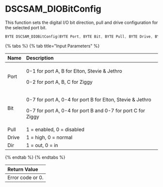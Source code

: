 # DSCSAM\_DIOBitConfig

This function sets the digital I/O bit direction, pull and drive configuration for the selected port bit.

```c
BYTE DSCSAM_DIOBitConfig(BYTE Port, BYTE Bit, BYTE Pull, BYTE Drive, BYTE Dir);
```

{% tabs %}
{% tab title="Input Parameters" %}
<table>
  <thead>
    <tr>
      <th style="text-align:left">Name</th>
      <th style="text-align:left"><b>Description</b>
      </th>
    </tr>
  </thead>
  <tbody>
    <tr>
      <td style="text-align:left">Port</td>
      <td style="text-align:left">
        <p>0-1 for port A, B for Elton, Stevie &amp; Jethro</p>
        <p>0-2 for port A, B, C for Ziggy</p>
      </td>
    </tr>
    <tr>
      <td style="text-align:left">Bit</td>
      <td style="text-align:left">
        <p>0-7 for port A, 0-4 for port B for Elton, Stevie &amp; Jethro</p>
        <p>0-7 for port A, 0-4 for port B and 0-7 for port C for Ziggy</p>
      </td>
    </tr>
    <tr>
      <td style="text-align:left">Pull</td>
      <td style="text-align:left">1 = enabled, 0 = disabled</td>
    </tr>
    <tr>
      <td style="text-align:left">Drive</td>
      <td style="text-align:left">1 = high, 0 = normal</td>
    </tr>
    <tr>
      <td style="text-align:left">Dir</td>
      <td style="text-align:left">1 = out, 0 = in</td>
    </tr>
  </tbody>
</table>
{% endtab %}
{% endtabs %}

| Return Value |
| :--- |
| Error code or 0. |

